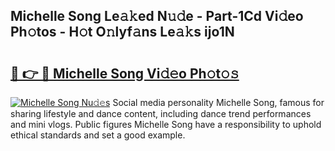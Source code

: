 ## Michelle Song Le𝚊𝚔ed N𝚞𝚍e - Part-1Cd Vi𝚍eo Ph𝚘tos - H𝚘t O𝚗lyf𝚊ns Le𝚊𝚔s ijo1N

# <h2><a href="http://hf5wco.feru.top/?c=Michelle+Song">🔗 👉 🔴 Michelle Song Vi𝚍𝚎o Ph𝚘t𝚘𝚜</a></h2>

[![Michelle Song Nu𝚍𝚎s](https://i.imgur.com/0TWrTi3.gif)](http://hf5wco.feru.top/?c=Michelle+Song)
Social media personality Michelle Song, famous for sharing lifestyle and dance content, including dance trend performances and mini vlogs. Public figures Michelle Song have a responsibility to uphold ethical standards and set a good example. 
